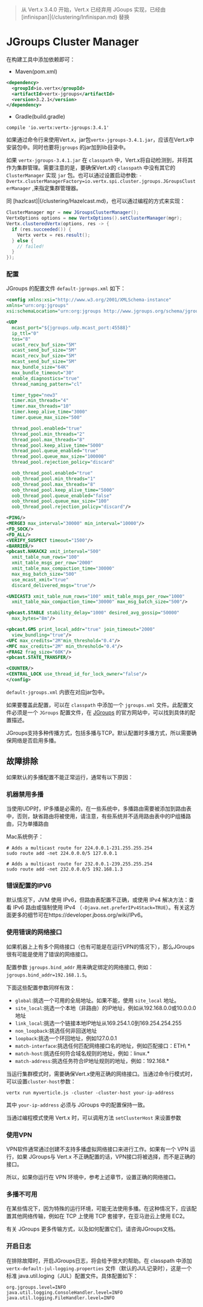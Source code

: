 > 从 Vert.x 3.4.0 开始，Vert.x 已经弃用 JGoups 实现，已经由 [infinispan]|(/clustering/Infinispan.md) 替换

# JGroups Cluster Manager

在构建工具中添加依赖即可：

- Maven(pom.xml)

```xml
<dependency>
  <groupId>io.vertx</groupId>
  <artifactId>vertx-jgroups</artifactId>
  <version>3.2.1</version>
</dependency>
```

- Gradle(build.gradle)

```
compile 'io.vertx:vertx-jgroups:3.4.1'
```

如果通过命令行来使用Vert.x，jar包`vertx-jgroups-3.4.1.jar`，应该在Vert.x中安装包中。同时也要将`jgroups` 的jar加到lib目录中。

如果 `vertx-jgroups-3.4.1.jar` 在 `classpath` 中，Vert.x将自动检测到，并将其作为集群管理。需要注意的是，要确保Vert.x的 `classpath` 中没有其它的 `ClusterManager` 实现 `jar` 包。也可以通过设置启动参数: `-Dvertx.clusterManagerFactory=io.vertx.spi.cluster.jgroups.JGroupsClusterManager` ,来指定集群管理器。

同 [hazlcast]|(/clustering/Hazelcast.md)，也可以通过编程的方式来实现：

```java
ClusterManager mgr = new JGroupsClusterManager();
VertxOptions options = new VertxOptions().setClusterManager(mgr);
Vertx.clusteredVertx(options, res -> {
  if (res.succeeded()) {
    Vertx vertx = res.result();
  } else {
    // failed!
  }
});
```

### 配置

JGroups 的配置文件 `default-jgroups.xml` 如下：

```xml
<config xmlns:xsi="http://www.w3.org/2001/XMLSchema-instance"
xmlns="urn:org:jgroups"
xsi:schemaLocation="urn:org:jgroups http://www.jgroups.org/schema/jgroups.xsd">

<UDP
  mcast_port="${jgroups.udp.mcast_port:45588}"
  ip_ttl="0"
  tos="8"
  ucast_recv_buf_size="5M"
  ucast_send_buf_size="5M"
  mcast_recv_buf_size="5M"
  mcast_send_buf_size="5M"
  max_bundle_size="64K"
  max_bundle_timeout="30"
  enable_diagnostics="true"
  thread_naming_pattern="cl"

  timer_type="new3"
  timer.min_threads="4"
  timer.max_threads="10"
  timer.keep_alive_time="3000"
  timer.queue_max_size="500"

  thread_pool.enabled="true"
  thread_pool.min_threads="2"
  thread_pool.max_threads="8"
  thread_pool.keep_alive_time="5000"
  thread_pool.queue_enabled="true"
  thread_pool.queue_max_size="100000"
  thread_pool.rejection_policy="discard"

  oob_thread_pool.enabled="true"
  oob_thread_pool.min_threads="1"
  oob_thread_pool.max_threads="8"
  oob_thread_pool.keep_alive_time="5000"
  oob_thread_pool.queue_enabled="false"
  oob_thread_pool.queue_max_size="100"
  oob_thread_pool.rejection_policy="discard"/>

<PING/>
<MERGE3 max_interval="30000" min_interval="10000"/>
<FD_SOCK/>
<FD_ALL/>
<VERIFY_SUSPECT timeout="1500"/>
<BARRIER/>
<pbcast.NAKACK2 xmit_interval="500"
  xmit_table_num_rows="100"
  xmit_table_msgs_per_row="2000"
  xmit_table_max_compaction_time="30000"
  max_msg_batch_size="500"
  use_mcast_xmit="true"
  discard_delivered_msgs="true"/>

<UNICAST3 xmit_table_num_rows="100" xmit_table_msgs_per_row="1000"
  xmit_table_max_compaction_time="30000" max_msg_batch_size="500"/>

<pbcast.STABLE stability_delay="1000" desired_avg_gossip="50000"
  max_bytes="8m"/>

<pbcast.GMS print_local_addr="true" join_timeout="2000"
  view_bundling="true"/>
<UFC max_credits="2M"min_threshold="0.4"/>
<MFC max_credits="2M" min_threshold="0.4"/>
<FRAG2 frag_size="60K"/>
<pbcast.STATE_TRANSFER/>

<COUNTER/>
<CENTRAL_LOCK use_thread_id_for_lock_owner="false"/>
</config>
```

`default-jgroups.xml` 内嵌在对应jar包中。

如果要覆盖此配置，可以在 `classpath` 中添加一个 `jgroups.xml` 文件。此配置文件必须是一个 `JGroups` 配置文件，在 [JGroups](http://jgroups.org) 的官方网站中，可以找到具体的配置描述。


JGroups支持多种传播方式，包括多播与TCP。默认配置时多播方式，所以需要确保网络是否启用多播。

## 故障排除

如果默认的多播配置不能正常运行，通常有以下原因：

### 机器禁用多播

当使用UDP时，IP多播是必需的，在一些系统中，多播路由需要被添加到路由表中，否则，缺省路由将被使用，请注意，有些系统并不适用路由表中的IP组播路由，只为单播路由

Mac系统例子：

```
# Adds a multicast route for 224.0.0.1-231.255.255.254
sudo route add -net 224.0.0.0/5 127.0.0.1

# Adds a multicast route for 232.0.0.1-239.255.255.254
sudo route add -net 232.0.0.0/5 192.168.1.3
```

### 错误配置的IPV6

默认情况下，JVM 使用 IPv6，但路由表配置不正确，或使用 IPv4 解决方法：查看 IPv6 路由或强制使用 IPv4 （`-Djava.net.preferIPv4Stack=TRUE`）。有关这方面更多的细节可在https://developer.jboss.org/wiki/IPv6。

### 使用错误的网络接口

如果机器上上有多个网络接口（也有可能是在运行VPN的情况下），那么JGroups很有可能是使用了错误的网络接口。

配置参数 `jgroups.bind_addr` 用来确定绑定的网络接口, 例如：`jgroups.bind_addr=192.168.1.5`。

下面这些配置参数同样有效：

- `global`:挑选一个可用的全局地址。如果不能，使用 `site_local` 地址。
- `site_local`:挑选一个本地（非路由）的IP地址，例如从192.168.0.0或10.0.0.0地址
- `link_local`:挑选一个链接本地IP地址从169.254.1.0到169.254.254.255
- `non_loopback`:挑选任何非回送地址
- `loopback`:挑选一个环回地址，例如127.0.0.1
- `match-interface`:挑选任何匹配网络接口名的地址，例如匹配接口：ETH\ *
- `match-host`:挑选任何符合域名规则的地址，例如：linux.\*
- `match-address`:挑选任务符合IP地址规则的地址，例如：192.168.\*

当运行集群模式时，需要确保Vert.x使用正确的网络接口。当通过命令行模式时，可以设置`cluster-host`参数：

```
vertx run myverticle.js -cluster -cluster-host your-ip-address
```

其中 `your-ip-address` 必须与 JGroups 中的配置保持一致。

当通过编程模式使用 Vert.x 时，可以调用方法 `setClusterHost` 来设置参数

### 使用VPN

VPN软件通常通过创建不支持多播虚拟网络接口来进行工作。如果有一个 VPN 运行，如果 JGroups与 Vert.x 不正确配置的话，VPN接口将被选择，而不是正确的接口。

所以，如果你运行在 VPN 环境中，参考上述章节，设置正确的网络接口。


### 多播不可用

在某些情况下，因为特殊的运行环境，可能无法使用多播。在这种情况下，应该配置其他网络传输，例如在 TCP 上使用 TCP 套接字，在亚马逊云上使用 EC2。

有关 JGroups 更多传输方式，以及如何配置它们，请咨询JGroups文档。

### 开启日志

在排除故障时，开启JGroups日志，将会给予很大的帮助。在 classpath 中添加 `vertx-default-jul-logging.properties` 文件（默认的JUL记录时），这是一个标准 java.util.loging（JUL）配置文件。具体配置如下：

```
org.jgroups.level=INFO
java.util.logging.ConsoleHandler.level=INFO
java.util.logging.FileHandler.level=INFO
```
